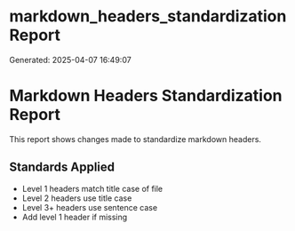 # markdown_headers_standardization Report
Generated: 2025-04-07 16:49:07

# Markdown Headers Standardization Report
This report shows changes made to standardize markdown headers.

## Standards Applied
- Level 1 headers match title case of file
- Level 2 headers use title case
- Level 3+ headers use sentence case
- Add level 1 header if missing

